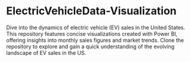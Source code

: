 # ElectricVehicleData-Visualization
Dive into the dynamics of electric vehicle (EV) sales in the United States. This repository features concise visualizations created with Power BI, offering insights into monthly sales figures and market trends. Clone the repository to explore and gain a quick understanding of the evolving landscape of EV sales in the US.
